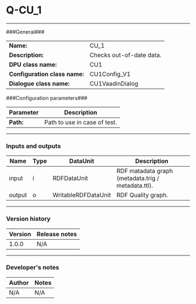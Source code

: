 # Q-CU_1 #
----------

###General###

|                              |                                                               |
|------------------------------|---------------------------------------------------------------|
|**Name:**                     |CU_1 							                               |
|**Description:**              |Checks out-of-date data.                                       |
|**DPU class name:**           |CU1     						                               |
|**Configuration class name:** |CU1Config_V1                           		                   |
|**Dialogue class name:**      |CU1VaadinDialog 					                           |


###Configuration parameters###


|Parameter                        |Description                             |                                                        
|---------------------------------|----------------------------------------|
|**Path:**			              |Path to use in case of test.            |

***

### Inputs and outputs ###

|Name                |Type       |DataUnit                         |Description                          |
|--------------------|-----------|---------------------------------|-------------------------------------|
|input  	         |i 	     |RDFDataUnit    		           |RDF matadata graph (metadata.trig / metadata.ttl). |
|output 	         |o 	     |WritableRDFDataUnit              |RDF Quality graph. |

***

### Version history ###

|Version            |Release notes        |
|-------------------|---------------------|
|1.0.0              |N/A                  |

***

### Developer's notes ###

|Author            |Notes                 |
|------------------|----------------------|
|N/A               |N/A                   | 